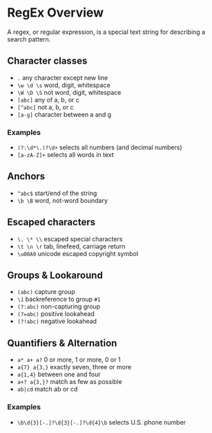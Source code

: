 # RegEx Overview
A regex, or regular expression, is a special text string for describing a search pattern.

## Character classes
* `.` any character except new line
* `\w \d \s` word, digit, whitespace
* `\W \D \S` not word, digit, whitespace
* `[abc]` any of a, b, or c
* `[^abc]` not a, b, or c
* `[a-g]` character between a and g

### Examples
* `(?:\d*\.)?\d+` selects all numbers (and decimal numbers)
* `[a-zA-Z]+` selects all words in text

## Anchors
* `^abc$` start/end of the string
* `\b \B` word, not-word boundary

## Escaped characters
* `\. \* \\` escaped special characters
* `\t \n \r` tab, linefeed, carriage return
* `\u00A9` unicode escaped copyright symbol

## Groups & Lookaround
* `(abc)` capture group
* `\1` backreference to group `#1`
* `(?:abc)` non-capturing group
* `(?=abc)` positive lookahead
* `(?!abc)` negative lookahead

## Quantifiers & Alternation
* `a* a+ a?` 0 or more, 1 or more, 0 or 1
* `a{7} a{3,}` exactly seven, three or more
* `a{1,4}` between one and four
* `a+? a{3,}?` match as few as possible
* `ab|cd` match ab or cd

### Examples
* `\b\d{3}[-.]?\d{3}[-.]?\d{4}\b` selects U.S. phone number
